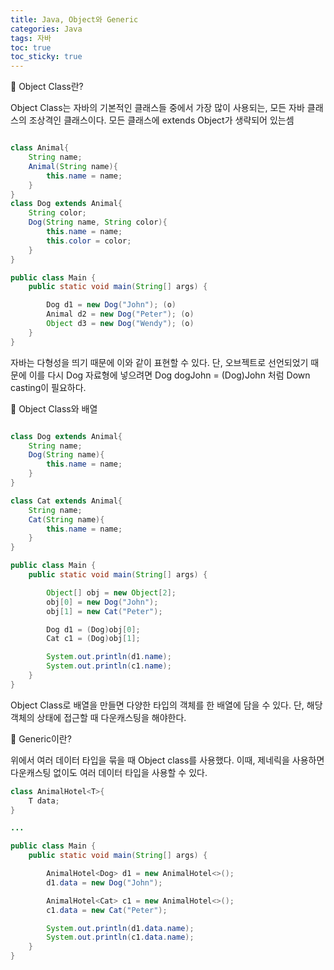 ```yaml
---
title: Java, Object와 Generic
categories: Java
tags: 자바
toc: true
toc_sticky: true
---
```


📌 Object Class란?

Object Class는 자바의 기본적인 클래스들 중에서 가장 많이 사용되는, 모든 자바 클래스의 조상격인 클래스이다. 모든 클래스에 extends Object가 생략되어 있는셈

```java

class Animal{   
    String name;
    Animal(String name){
        this.name = name;
    } 
}
class Dog extends Animal{
    String color;
    Dog(String name, String color){
        this.name = name;
        this.color = color;
    }    
}

public class Main {
    public static void main(String[] args) {

        Dog d1 = new Dog("John"); (o)
        Animal d2 = new Dog("Peter"); (o)
        Object d3 = new Dog("Wendy"); (o)
    }
}

```
자바는 다형성을 띄기 때문에 이와 같이 표현할 수 있다. 단, 오브젝트로 선언되었기 때문에 이를 다시 Dog 자료형에 넣으려면 Dog dogJohn = (Dog)John 처럼 Down casting이 필요하다.

📌 Object Class와 배열

```java

class Dog extends Animal{
    String name;
    Dog(String name){
        this.name = name;
    }    
}

class Cat extends Animal{
    String name;
    Cat(String name){
        this.name = name;
    }    
} 

public class Main {
    public static void main(String[] args) {

        Object[] obj = new Object[2];
        obj[0] = new Dog("John");
        obj[1] = new Cat("Peter"); 

        Dog d1 = (Dog)obj[0];
        Cat c1 = (Dog)obj[1];

        System.out.println(d1.name);
        System.out.println(c1.name);
    }
}

```
Object Class로 배열을 만들면 다양한 타입의 객체를 한 배열에 담을 수 있다. 단, 해당 객체의 상태에 접근할 때 다운캐스팅을 해야한다. 

📌 Generic이란?

위에서 여러 데이터 타입을 묶을 때 Object class를 사용했다. 이때, 제네릭을 사용하면 다운캐스팅 없이도 여러 데이터 타입을 사용할 수 있다. 

```java
class AnimalHotel<T>{
    T data;
}

...

public class Main {
    public static void main(String[] args) {

        AnimalHotel<Dog> d1 = new AnimalHotel<>();
        d1.data = new Dog("John");

        AnimalHotel<Cat> c1 = new AnimalHotel<>();
        c1.data = new Cat("Peter"); 

        System.out.println(d1.data.name);
        System.out.println(c1.data.name);
    }
}

```
